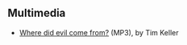 ## Multimedia

-   [Where did evil come from?](http://download.redeemer.com/rpcsermons/QandA/Where_did_evil_come_from.mp3)
    (MP3), by Tim Keller




